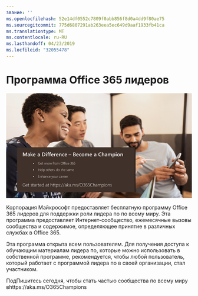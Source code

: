 ```yaml
---
звание: ''
ms.openlocfilehash: 52e14df0552c7809f0abb856f8d0a4dd9f80ae75
ms.sourcegitcommit: 775d6807291ab263eea5ec649d9aaf1933fb41ca
ms.translationtype: MT
ms.contentlocale: ru-RU
ms.lasthandoff: 04/23/2019
ms.locfileid: "32055478"
---
```

# <a name="office-365-champions-program"></a>Программа Office 365 лидеров 

![Разница становится лидера по](media/makeadifference.png)

Корпорация Майкрософт предоставляет бесплатную программу Office 365 лидеров для поддержки роли лидера по по всему миру.  Эта программа предоставляет Интернет-сообщество, ежемесячные вызовы сообщества и содержимое, определяющее принятие в различных службах в Office 365.

Эта программа открыта всем пользователям.  Для получения доступа к обучающим материалам лидера по, которые можно использовать в собственной программе, рекомендуется, чтобы любой пользователь, который работает с программой лидера по в своей организации, стал участником. 

ПодПишитесь сегодня, чтобы стать частью сообщества по всему миру вhttps://aka.ms/O365Champions  
